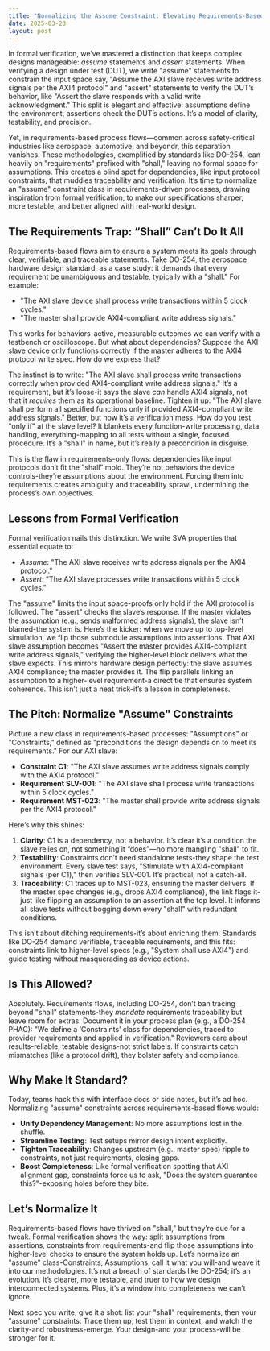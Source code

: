 ```yaml
---
title: "Normalizing the Assume Constraint: Elevating Requirements-Based Process Flows"
date: 2025-03-23
layout: post
---
```


In formal verification, we’ve mastered a distinction that keeps complex designs manageable: *assume* statements and *assert* statements. When verifying a design under test (DUT), we write "assume" statements to constrain the input space say, "Assume the AXI slave receives write address signals per the AXI4 protocol" and "assert" statements to verify the DUT’s behavior, like "Assert the slave responds with a valid write acknowledgment." This split is elegant and effective: assumptions define the environment, assertions check the DUT’s actions. It’s a model of clarity, testability, and precision.

Yet, in requirements-based process flows—common across safety-critical industries like aerospace, automotive, and beyondr, this separation vanishes. These methodologies, exemplified by standards like DO-254, lean heavily on "requirements" prefixed with "shall," leaving no formal space for assumptions. This creates a blind spot for dependencies, like input protocol constraints, that muddies traceability and verification. It’s time to normalize an "assume" constraint class in requirements-driven processes, drawing inspiration from formal verification, to make our specifications sharper, more testable, and better aligned with real-world design.

## The Requirements Trap: “Shall” Can’t Do It All

Requirements-based flows aim to ensure a system meets its goals through clear, verifiable, and traceable statements. Take DO-254, the aerospace hardware design standard, as a case study: it demands that every requirement be unambiguous and testable, typically with a "shall." For example:

- "The AXI slave device shall process write transactions within 5 clock cycles."
- "The master shall provide AXI4-compliant write address signals."

This works for behaviors-active, measurable outcomes we can verify with a testbench or oscilloscope. But what about dependencies? Suppose the AXI slave device only functions correctly if the master adheres to the AXI4 protocol write spec. How do we express that?

The instinct is to write: "The AXI slave shall process write transactions correctly when provided AXI4-compliant write address signals." It’s a requirement, but it’s loose-it says the slave *can* handle AXI4 signals, not that it *requires* them as its operational baseline. Tighten it up: "The AXI slave shall perform all specified functions only if provided AXI4-compliant write address signals." Better, but now it’s a verification mess. How do you test "only if" at the slave level? It blankets every function-write processing, data handling, everything-mapping to all tests without a single, focused procedure. It’s a "shall" in name, but it’s really a precondition in disguise.

This is the flaw in requirements-only flows: dependencies like input protocols don’t fit the "shall" mold. They’re not behaviors the device controls-they’re assumptions about the environment. Forcing them into requirements creates ambiguity and traceability sprawl, undermining the process’s own objectives.

## Lessons from Formal Verification

Formal verification nails this distinction. We write SVA properties that essential equate to:

- *Assume*: "The AXI slave receives write address signals per the AXI4 protocol."
- *Assert*: "The AXI slave processes write transactions within 5 clock cycles."

The "assume" limits the input space-proofs only hold if the AXI protocol is followed. The "assert" checks the slave’s response. If the master violates the assumption (e.g., sends malformed address signals), the slave isn’t blamed-the system is. Here’s the kicker: when we move up to top-level simulation, we flip those submodule assumptions into assertions. That AXI slave assumption becomes "Assert the master provides AXI4-compliant write address signals," verifying the higher-level block delivers what the slave expects. This mirrors hardware design perfectly: the slave assumes AXI4 compliance; the master provides it. The flip parallels linking an assumption to a higher-level requirement-a direct tie that ensures system coherence. This isn’t just a neat trick-it’s a lesson in completeness.

## The Pitch: Normalize "Assume" Constraints

Picture a new class in requirements-based processes: "Assumptions" or "Constraints," defined as "preconditions the design depends on to meet its requirements." For our AXI slave:

- **Constraint C1**: "The AXI slave assumes write address signals comply with the AXI4 protocol."
- **Requirement SLV-001**: "The AXI slave shall process write transactions within 5 clock cycles."
- **Requirement MST-023**: "The master shall provide write address signals per the AXI4 protocol."

Here’s why this shines:

1. **Clarity**: C1 is a dependency, not a behavior. It’s clear it’s a condition the slave relies on, not something it “does”—no more mangling "shall" to fit.
2. **Testability**: Constraints don’t need standalone tests-they shape the test environment. Every slave test says, "Stimulate with AXI4-compliant signals (per C1)," then verifies SLV-001. It’s practical, not a catch-all.
3. **Traceability**: C1 traces up to MST-023, ensuring the master delivers. If the master spec changes (e.g., drops AXI4 compliance), the link flags it-just like flipping an assumption to an assertion at the top level. It informs all slave tests without bogging down every "shall" with redundant conditions.

This isn’t about ditching requirements-it’s about enriching them. Standards like DO-254 demand verifiable, traceable requirements, and this fits: constraints link to higher-level specs (e.g., "System shall use AXI4") and guide testing without masquerading as device actions.

## Is This Allowed?

Absolutely. Requirements flows, including DO-254, don’t ban tracing beyond "shall" statements-they *mandate* requirements traceability but leave room for extras. Document it in your process plan (e.g., a DO-254 PHAC): "We define a ‘Constraints’ class for dependencies, traced to provider requirements and applied in verification." Reviewers care about results-reliable, testable designs-not strict labels. If constraints catch mismatches (like a protocol drift), they bolster safety and compliance.

## Why Make It Standard?

Today, teams hack this with interface docs or side notes, but it’s ad hoc. Normalizing "assume" constraints across requirements-based flows would:

- **Unify Dependency Management**: No more assumptions lost in the shuffle.
- **Streamline Testing**: Test setups mirror design intent explicitly.
- **Tighten Traceability**: Changes upstream (e.g., master spec) ripple to constraints, not just requirements, closing gaps.
- **Boost Completeness**: Like formal verification spotting that AXI alignment gap, constraints force us to ask, "Does the system guarantee this?"-exposing holes before they bite.

## Let’s Normalize It

Requirements-based flows have thrived on "shall," but they’re due for a tweak. Formal verification shows the way: split assumptions from assertions, constraints from requirements-and flip those assumptions into higher-level checks to ensure the system holds up. Let’s normalize an "assume" class-Constraints, Assumptions, call it what you will-and weave it into our methodologies. It’s not a breach of standards like DO-254; it’s an evolution. It’s clearer, more testable, and truer to how we design interconnected systems. Plus, it’s a window into completeness we can’t ignore.

Next spec you write, give it a shot: list your "shall" requirements, then your "assume" constraints. Trace them up, test them in context, and watch the clarity-and robustness-emerge. Your design-and your process-will be stronger for it.
